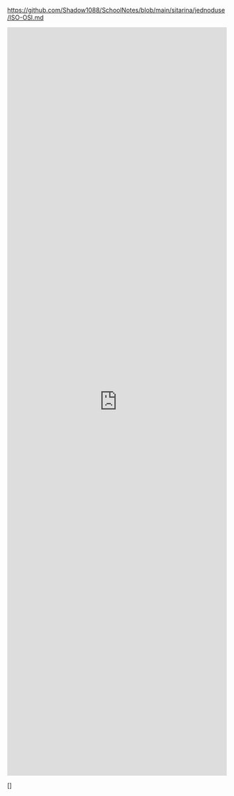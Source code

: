 https://github.com/Shadow1088/SchoolNotes/blob/main/sitarina/jednoduse/ISO-OSI.md

<iframe frameborder="0" scrolling="no" style="width:100%; height:1715px;" allow="clipboard-write" src="https://emgithub.com/iframe.html?target=https%3A%2F%2Fgithub.com%2FShadow1088%2FSchoolNotes%2Fblob%2Fmain%2Fsitarina%2Fjednoduse%2FISO-OSI.md&style=default&type=markdown&showBorder=on&showLineNumbers=on&showFileMeta=on&showFullPath=on&showCopy=on"></iframe>

[]
